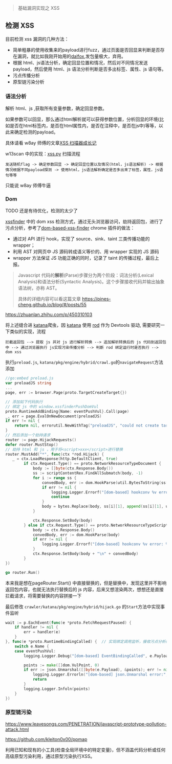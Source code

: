 >   基础漏洞实现之 XSS

## 检测 XSS

目前检测 xss 漏洞的几种方法：

-   简单粗暴的使用收集来的payload进行fuzz，通过页面是否回显来判断是否存在漏洞，就比如我刚开始用的[dalfox](https://github.com/hahwul/dalfox),发包量极大，弃用。
-   根据 html、js语法分析，确定回显位置和情况，然后对不同情况发送 payload，然后使用 html、js 语法分析判断是否多出标签、属性、js 语句等。
-   污点传播分析
-   原型链污染分析

### 语法分析

解析 html、js ,获取所有变量参数，确定回显参数。

如果参数可以回显，那么通过html解析就可以获得参数位置，分析回显的环境(比如是否在html标签内，是否在html属性内，是否在注释中，是否在js中)等等，以此来确定检测的payload。

具体请看 w8ay 师傅的文章[XSS 扫描器成长记](https://paper.seebug.org/1119/)

w13scan 中的实现：[xss.py](https://github.com/w-digital-scanner/w13scan/blob/HEAD/W13SCAN/scanners/PerFile/xss.py)
扫描流程

```
发送随机flag -> 确定参数回显 -> 确定回显位置以及情况(html，js语法解析) -> 根据情况根据不同payload探测 -> 使用html，js语法解析确定是否多出来了标签，属性，js语句等等
```

只能说 w8ay 师傅牛逼

### Dom

TODO 还是有待优化，检测的太少了

[xssfinder](https://github.com/ac0d3r/xssfinder) 中的 dom xss 检测方式，通过无头浏览器访问，劫持返回包，进行了污点分析，参考了[dom-based-xss-finder](https://github.com/AsaiKen/dom-based-xss-finder) chrome 插件的做法：

-   通过对 API 进行 hook，实现了 source、sink、taint 三类传播功能的 wrapper；
-   利用 AST 对网页中 JS 源码转成语义等价的、用 wrapper 实现的 JS 源码
-   wrapper 方法保证 JS 功能正确的同时，记录了 taint 的传播过程，最后上报。

>   Javascript 代码的**解析**(Parse)步骤分为两个阶段：词法分析(Lexical Analysis)和语法分析(Syntactic Analysis)。这个步骤接收代码并输出抽象语法树，亦称 AST。
>
>   具体的详细内容可以看这篇文章 https://pines-cheng.github.io/blog/#/posts/55

https://zhuanlan.zhihu.com/p/450310103

将上述缝合进 [katana](https://github.com/projectdiscovery/katana)爬虫，因 [katana](https://github.com/projectdiscovery/katana) 使用 [rod](https://github.com/go-rod/rod) 作为 Devtools 驱动, 需要研究一下类似的实现，流程

```
拦截返回包 --> 提取 js 并对 js 进行解析转换 --> 追加解析转换后的 js 代码到返回包中 --> 通过浏览器执行 js实现污染传播分析 --> 判断 rod 绑定运行时是否执行 --> dom xss
```

执行`preload.js`, `katana/pkg/engine/hybrid/crawl.go`的`navigateRequest`方法添加 

```go
//go:embed preload.js
var preloadJS string
...
page, err := browser.Page(proto.TargetCreateTarget{})

// 添加如下代码执行
// 绑定 js 中的 window.xssfinderPushDomVul
proto.RuntimeAddBinding{Name: eventPushVul}.Call(page)  
_, err = page.EvalOnNewDocument(preloadJS)
if err != nil {
    return nil, errorutil.NewWithTag("preloadJS", "could not create target(preloadJS)").Wrap(err)
}
// 然后添加一个劫持请求
router := page.HijackRequests()
defer router.MustStop()
// 劫持 html 和 js ，用于将<script>xxx</script>进行替换
router.MustAdd("*", func(ctx *rod.Hijack) {
   _ = ctx.LoadResponse(http.DefaultClient, true)
        if ctx.Request.Type() == proto.NetworkResourceTypeDocument {
            body := []byte(ctx.Response.Body())
            ss := scriptContentRex.FindAllSubmatch(body, -1)
            for i := range ss {
                convedBody, err := dom.HookParse(util.BytesToString(ss[i][1]))
                if err != nil {
                    logging.Logger.Errorf("[dom-based] hookconv %v error: %s\n", ctx.Request.URL(), err)
                    continue
                }
                body = bytes.Replace(body, ss[i][1], append(ss[i][1], util.StringToBytes("\n"+convedBody)...), 1)
            }

            ctx.Response.SetBody(body)
        } else if ctx.Request.Type() == proto.NetworkResourceTypeScript {
            body := ctx.Response.Body()
            convedBody, err := dom.HookParse(body)
            if err != nil {
                logging.Logger.Errorf("[dom-based] hookconv %v error: %s\n", ctx.Request.URL(), err)
            }
            ctx.Response.SetBody(body + "\n" + convedBody)
        }
})

go router.Run()
```

本来我是想在pageRouter.Start() 中直接替换的，但是替换中，发现这里并不影响返回包内容，也就无法执行替换后的 js 内容，后来又想渲染两次，想想还是直接拦截请求，将需要替换的内容拼接一下

最后修改 `crawler/katana/pkg/engine/hybrid/hijack.go` 的`Start`方法中实现事件监听

```go
wait := p.EachEvent(func(e *proto.FetchRequestPaused) {
    if handler != nil {
        err = handler(e)
    }
}, func(e *proto.RuntimeBindingCalled) {  // 实现绑定调用监听，接收污点分析结果
    switch e.Name {
    case eventPushVul:
        logging.Logger.Debug("[dom-based] EventBindingCalled", e.Payload)

        points := make([]dom.VulPoint, 0)
        if err := json.Unmarshal([]byte(e.Payload), &points); err != nil {
            logging.Logger.Errorln("[dom-based] json.Unmarshal error:", err)
            return
        }
        logging.Logger.Infoln(points)
    }
})
```



### 原型链污染

https://www.leavesongs.com/PENETRATION/javascript-prototype-pollution-attack.html

https://github.com/kleiton0x00/ppmap

利用已知和现有的小工具(检查全局环境中的特定变量)，但不涵盖代码分析或任何高级原型污染利用，通过原型污染执行XSS。

